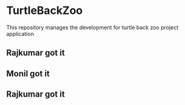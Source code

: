 # TurtleBackZoo
This repository manages the development for turtle back zoo project application 

## Rajkumar got it

## Monil got it 

## Rajkumar got it
